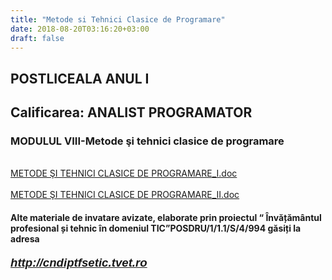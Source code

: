 ```yaml
---
title: "Metode si Tehnici Clasice de Programare"
date: 2018-08-20T03:16:20+03:00
draft: false
---
```


<html>
  <body>
    <div class="wiki" id="content_view" style="display: block;">
<h2 id="toc0"><a name="x-POSTLICEALA ANUL I"></a><strong>POSTLICEALA ANUL I</strong></h2>
 <h2 id="toc1"><a name="x-Calificarea: ANALIST PROGRAMATOR"></a><strong>Calificarea: ANALIST PROGRAMATOR</strong></h2>
 <h3 id="toc2"><a name="x-Calificarea: ANALIST PROGRAMATOR-MODULUL VIII-Metode şi tehnici clasice de programare"></a><strong>MODULUL VIII-Metode şi tehnici clasice de programare</strong></h3>
 <br />
<a href="files/METODE%20%C5%9EI%20TEHNICI%20CLASICE%20DE%20PROGRAMARE_I.doc">METODE ŞI TEHNICI CLASICE DE PROGRAMARE_I.doc</a><br />
<br />
<a href="files/METODE%20%C5%9EI%20TEHNICI%20CLASICE%20DE%20PROGRAMARE_II.doc">METODE ŞI TEHNICI CLASICE DE PROGRAMARE_II.doc</a><br />
<h4 id="toc3"><a name="x-Calificarea: ANALIST PROGRAMATOR-MODULUL VIII-Metode şi tehnici clasice de programare-Alte materiale de invatare avizate, elaborate prin proiectul “ Învățământul profesional și tehnic în domeniul TIC”POSDRU/1/1.1/S/4/994 găsiți la adresa"></a>Alte materiale de invatare avizate, elaborate prin proiectul “ Învățământul profesional și tehnic în domeniul TIC”POSDRU/1/1.1/S/4/994 găsiți la adresa</h4>
 <strong><em><span style="font-family: 'Arial','sans-serif'; font-size: 18.6667px;"><a class="wiki_link_ext" href="http://cndiptfsetic.tvet.ro" rel="nofollow">http://cndiptfsetic.tvet.ro</a></span></em></strong>
    </div>
  </body>
</html>